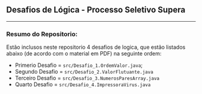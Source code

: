 ## Desafios de Lógica - Processo Seletivo Supera

---

### Resumo do Repositorio:

Estão inclusos neste repositorio 4 desafios de logica, que estão listados abaixo (de acordo com o material em PDF) na
seguinte ordem:

- Primerio Desafio = `src/Desafio_1.OrdemValor.java`;
- Segundo Desafio = `src/Desafio_2.ValorFlutuante.java`
- Terceiro Desafio = `src/Desafio_3.NumerosParesArray.java`
- Quarto Desafio = `src/Desafio_4.ImpressoraVirus.java`

